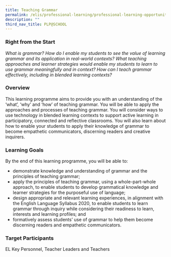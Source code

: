 ```yaml
---
title: Teaching Grammar
permalink: /elis/professional-learning/professional-learning-opportunities/teaching-grammar/
description: ""
third_nav_title: PLP@SCHOOL
---
```

### Right from the Start

<em>What is grammar? How do I enable my students to see the value of learning grammar and its application in real-world contexts? What teaching approaches and learner strategies would enable my students to learn to use grammar meaningfully and in context? How can I teach grammar effectively, including in blended learning contexts?</em>

### Overview

This learning programme aims to provide you with an understanding of the ‘what’, ‘why’ and ‘how’ of teaching grammar. You will be able to apply the approaches and processes of teaching grammar. You will consider ways to use technology in blended learning contexts to support active learning in participatory, connected and reflective classrooms. You will also learn about how to enable your students to apply their knowledge of grammar to become empathetic communicators, discerning readers and creative inquirers.

### Learning Goals

By the end of this learning programme, you will be able to:

*   demonstrate knowledge and understanding of grammar and the principles of teaching grammar;
*   apply the principles of teaching grammar, using a whole-part-whole approach, to enable students to develop grammatical knowledge and learner strategies for the purposeful use of language;
*   design appropriate and relevant learning experiences, in alignment with the English Language Syllabus 2020, to enable students to learn grammar through inquiry while considering their readiness to learn, interests and learning profiles; and
*   formatively assess students’ use of grammar to help them become discerning readers and empathetic communicators.

### Target Participants

EL Key Personnel, Teacher Leaders and Teachers